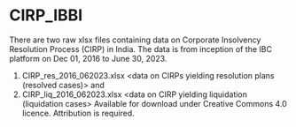 # CIRP_IBBI
There are two raw xlsx files containing data on Corporate Insolvency Resolution Process (CIRP) in India. The data is from inception of the IBC platform on Dec 01, 2016 to June 30, 2023.
1. CIRP_res_2016_062023.xlsx <data on CIRPs yielding resolution plans (resolved cases)> and
2. CIRP_liq_2016_062023.xlsx <data on CIRP yielding liquidation (liquidation cases>
Available for download under Creative Commons 4.0 licence. Attribution is required.
